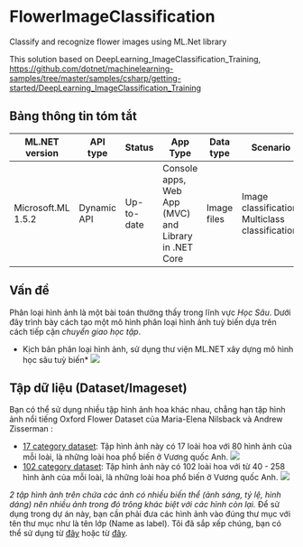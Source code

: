 # FlowerImageClassification
Classify and recognize flower images using ML.Net library

This solution based on DeepLearning_ImageClassification_Training, https://github.com/dotnet/machinelearning-samples/tree/master/samples/csharp/getting-started/DeepLearning_ImageClassification_Training

## Bảng thông tin tóm tắt
| ML.NET version | API type          | Status                        | App Type    | Data type | Scenario            | ML Task                   | Algorithms                  |
|----------------|-------------------|-------------------------------|-------------|-----------|---------------------|---------------------------|-----------------------------|
| Microsoft.ML 1.5.2 | Dynamic API | Up-to-date | Console apps, Web App (MVC) and Library in .NET Core | Image files | Image classification, Multiclass classification | Image classification with TensorFlow model retrain based on transfer learning  | DNN architectures: ResNet, InceptionV3, MobileNet, etc.  |

## Vấn đề
Phân loại hình ảnh là một bài toán thường thấy trong lĩnh vực *Học Sâu*. Dưới đây trình bày cách tạo một mô hình phân loại hình ảnh tuỳ biến dựa trên cách tiếp cận *chuyển giao học tập*.

* Kịch bản phân loại hình ảnh, sử dụng thư viện ML.NET xây dựng mô hình học sâu tuỳ biến*
![](https://devblogs.microsoft.com/dotnet/wp-content/uploads/sites/10/2019/08/image-classifier-scenario.png)


## Tập dữ liệu (Dataset/Imageset)
Bạn có thể sử dụng nhiều tập hình ảnh hoa khác nhau, chẳng hạn tập hình ảnh nổi tiếng Oxford Flower Dataset của Maria-Elena Nilsback và Andrew Zisserman
:
* [17 category dataset](https://www.robots.ox.ac.uk/~vgg/data/flowers/17/index.html): Tập hình ảnh này có 17 loài hoa với 80 hình ảnh của mỗi loài, là những loài hoa phổ biến ở Vương quốc Anh.
![](17categories.jpg)
* [102 category dataset](https://www.robots.ox.ac.uk/~vgg/data/flowers/102/index.html): Tập hình ảnh này có 102 loài hoa với từ 40 - 258 hình ảnh của mỗi loài, là những loài hoa phổ biến ở Vương quốc Anh.
![](102categories.jpg)

*2 tập hình ảnh trên chứa các ảnh có nhiều biến thể (ảnh sáng, tỷ lệ, hình dáng) nên nhiều ảnh trong đó trông khác biệt với các hình còn lại.*
Để sử dụng trong dự án này, bạn cần phải đưa các hình ảnh vào đúng thư mục với tên thư mục như là tên lớp (Name as label). Tôi đã sắp xếp chúng, bạn có thể sử dụng từ [đây](https://github.com/quocthang0507/ImageClassificationExample/tree/master/jpg) hoặc từ [đây](https://github.com/quocthang0507/102-Category-Flower/tree/master/jpg).